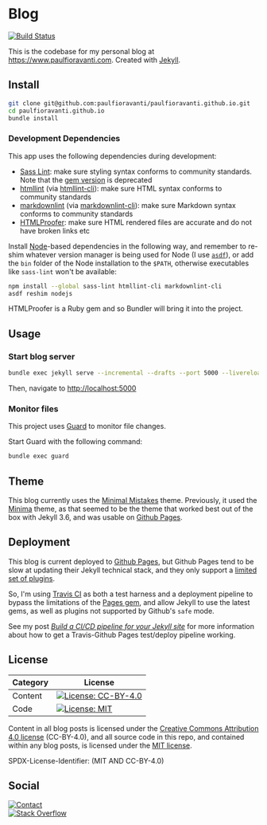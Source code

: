 # Blog

[![Build Status][Build Status image]][Build Status url]

This is the codebase for my personal blog at
<https://www.paulfioravanti.com>. Created with [Jekyll][].

## Install

```sh
git clone git@github.com:paulfioravanti/paulfioravanti.github.io.git
cd paulfioravanti.github.io
bundle install
```

### Development Dependencies

This app uses the following dependencies during development:

- [Sass Lint][]: make sure styling syntax conforms to
  community standards. Note that the [gem version][scss-lint] is deprecated
- [htmllint][] (via [htmllint-cli][]): make sure HTML
  syntax conforms to community standards
- [markdownlint][] (via [markdownlint-cli][]): make sure Markdown syntax
  conforms to community standards
- [HTMLProofer][]: make sure HTML rendered files are accurate and do not have
  broken links etc

Install [Node][]-based dependencies in the following way, and remember to
re-shim whatever version manager is being used for Node (I use [`asdf`][]), or
add the `bin` folder of the Node installation to the `$PATH`, otherwise
executables like `sass-lint` won't be available:

```sh
npm install --global sass-lint htmllint-cli markdownlint-cli
asdf reshim nodejs
```

HTMLProofer is a Ruby gem and so Bundler will bring it into the project.

## Usage

### Start blog server

```sh
bundle exec jekyll serve --incremental --drafts --port 5000 --livereload
```

Then, navigate to <http://localhost:5000>

### Monitor files

This project uses [Guard][] to monitor file changes.

Start Guard with the following command:

```sh
bundle exec guard
```

## Theme

This blog currently uses the [Minimal Mistakes][] theme. Previously, it used
the [Minima][] theme, as that seemed to be the theme that worked best out of the
box with Jekyll 3.6, and was usable on [Github Pages][].

## Deployment

This blog is current deployed to [Github Pages][], but Github Pages
tend to be slow at updating their Jekyll technical stack, and they only support
a [limited set of plugins][Github Pages Supported Plugin List].

So, I'm using [Travis CI][] as both a test harness and a deployment pipeline to
bypass the limitations of the [Pages gem][], and allow Jekyll to use the latest
gems, as well as plugins not supported by Github's `safe` mode.

See my post _[Build a CI/CD pipeline for your Jekyll site][]_ for more
information about how to get a Travis-Github Pages test/deploy pipeline working.

## License

| Category |                         License                           |
|----------|-----------------------------------------------------------|
| Content  | [![License: CC-BY-4.0][license-cc-badge]][license-cc-url] |
| Code     | [![License: MIT][license-mit-badge]][license-mit-url]     |

Content in all blog posts is licensed under the
[Creative Commons Attribution 4.0 license][license-cc] (CC-BY-4.0), and all
source code in this repo, and contained within any blog posts, is licensed
under the [MIT license][license-mit].

SPDX-License-Identifier: (MIT AND CC-BY-4.0)

## Social

[![Contact][twitter-badge]][twitter-url]<br />
[![Stack Overflow][stackoverflow-badge]][stackoverflow-url]

[`asdf`]: https://github.com/asdf-vm/asdf
[Build a CI/CD pipeline for your Jekyll site]: https://www.paulfioravanti.com/blog/build-a-ci-cd-pipeline-for-your-jekyll-site/
[Build Status image]: https://travis-ci.org/paulfioravanti/paulfioravanti.github.io.svg?branch=release
[Build Status url]: https://travis-ci.org/paulfioravanti/paulfioravanti.github.io
[Github Pages]: https://pages.github.com/
[Github Pages Supported Plugin List]: https://pages.github.com/versions/
[Guard]: https://github.com/guard/guard
[htmllint]: https://github.com/htmllint/htmllint
[htmllint-cli]: https://github.com/htmllint/htmllint-cli
[HTMLProofer]: https://github.com/gjtorikian/html-proofer
[`_includes`]: _includes
[Jekyll]: https://jekyllrb.com
[license-cc]: ./LICENSE.md
[license-cc-badge]: https://licensebuttons.net/l/by/4.0/80x15.png
[license-cc-url]: https://creativecommons.org/licenses/by/4.0/
[license-mit]: ./LICENSE-MIT.md
[license-mit-badge]: https://img.shields.io/badge/License-MIT-lightgrey.svg
[license-mit-url]: https://opensource.org/licenses/MIT
[markdownlint]: https://github.com/DavidAnson/markdownlint
[markdownlint-cli]: https://github.com/igorshubovych/markdownlint-cli
[Minima]: https://github.com/jekyll/minima
[Minimal Mistakes]: https://github.com/mmistakes/minimal-mistakes
[Node]: https://github.com/nodejs/node
[Pages gem]: https://github.com/github/pages-gem
[Sass Lint]: https://github.com/sasstools/sass-lint
[scss-lint]: https://github.com/brigade/scss-lint
[stackoverflow-badge]: http://stackoverflow.com/users/flair/567863.png
[stackoverflow-url]: http://stackoverflow.com/users/567863/paul-fioravanti
[Travis CI]: https://travis-ci.org/
[twitter-badge]: https://img.shields.io/badge/contact-%40paulfioravanti-blue.svg
[twitter-url]: https://twitter.com/paulfioravanti
